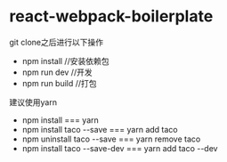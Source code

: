 # react-webpack-boilerplate

git clone之后进行以下操作
+ npm install //安装依赖包
+ npm run dev //开发
+ npm run build //打包

建议使用yarn

+ npm install === yarn
+ npm install taco --save === yarn add taco
+ npm uninstall taco --save === yarn remove taco
+ npm install taco --save-dev === yarn add taco --dev


